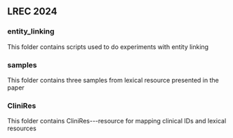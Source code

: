 ## LREC 2024 

### entity_linking 

This folder contains scripts used to do experiments with entity linking 

### samples 

This folder contains three samples from lexical resource presented in the paper

### CliniRes 

This folder contains CliniRes---resource for mapping clinical IDs and lexical resources

